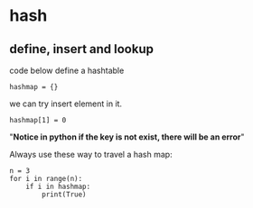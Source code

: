 # hash

## define, insert and lookup




 code below define a hashtable

 `hashmap = {}`

 we can try insert element in it.

 `hashmap[1] = 0`

 "**Notice in python if the key is not exist, there will be an error**"

Always use these way to travel a hash map:

```
n = 3
for i in range(n):
	if i in hashmap:
		print(True)
```